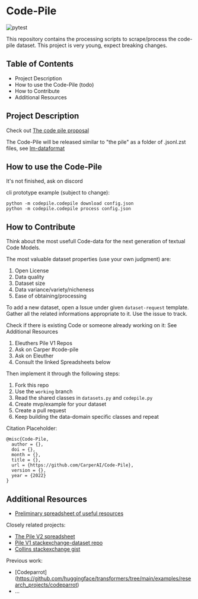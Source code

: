 # Code-Pile 

![pytest](https://github.com/CarperAI/Code-Pile/actions/workflows/python_starter.yml/badge.svg)

This repository contains the processing scripts to scrape/process the code-pile dataset.
This project is very young, expect breaking changes.

## Table of Contents
* Project Description
* How to use the Code-Pile (todo)
* How to Contribute
* Additional Resources

## Project Description
Check out [The code pile proposal](https://carperai.notion.site/Code-Pile-Organization-adfe8babbe07451cbd489a50cc0c985a)

The Code-Pile will be released similar to "the pile" as a folder of .jsonl.zst files, see [lm-dataformat](https://github.com/EleutherAI/lm_dataformat)

## How to use the Code-Pile
It's not finished, ask on discord

cli prototype example (subject to change):
```
python -m codepile.codepile download config.json
python -m codepile.codepile process config.json
```

## How to Contribute
Think about the most usefull Code-data for the next generation of textual Code Models. 

The most valuable dataset properties (use your own judgment) are:
1. Open License
2. Data quality
3. Dataset size
4. Data variance/variety/nicheness
5. Ease of obtaining/processing

To add a new dataset, open a Issue under given `dataset-request` template. Gather all the related informations appropriate to it. Use the issue to track.

Check if there is existing Code or someone already working on it:
See Additional Resources

1. Eleuthers Pile V1 Repos
2. Ask on Carper #code-pile
3. Ask on Eleuther
4. Consult the linked Spreadsheets below

Then implement it through the following steps:

1. Fork this repo
2. Use the `working` branch
3. Read the shared classes in `datasets.py` and `codepile.py`
4. Create mvp/example for your dataset
5. Create a pull request
6. Keep building the data-domain specific classes and repeat 

Citation Placeholder:
```
@misc{Code-Pile,
  author = {},
  doi = {},
  month = {},
  title = {},
  url = {https://github.com/CarperAI/Code-Pile},
  version = {},
  year = {2022}
}
```

## Additional Resources
* [Preliminary spreadsheet of useful resources](https://docs.google.com/spreadsheets/d/1OrOnv-Cv1wRq0jNk4AegHiMtLk88YQDz5b1TP-o5SE8/edit#gid=0)

Closely related projects:

* [The Pile V2 spreadsheet](https://docs.google.com/spreadsheets/d/1nVxbXj0k-5p9kY_TlY8xMnpsqp_JNlWXpD48L8hXH8E/edit#gid=906372269)
* [Pile V1 stackexchange-dataset repo](https://github.com/EleutherAI/stackexchange-dataset/tree/fc34e85c12a5a2fb41b324db1c416cdac8ca5732)
* [Collins stackexchange gist](https://gist.github.com/craffel/a1e2aff893776d0ef2b0a95ed0fd7e7a)

Previous work:
* [Codeparrot] (https://github.com/huggingface/transformers/tree/main/examples/research_projects/codeparrot)
* ...
